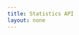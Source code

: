 ```yaml
---
title: Statistics API
layout: none
---
```


<RedoclyAPIBlock src='https://api.redocly.com/registry/bundle/adobe-developers/AEM-stats/experimental/openapi.yaml?branch=prod' typography='fontFamily: `"Source Sans Pro", sans-serif`' />
